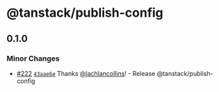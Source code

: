 # @tanstack/publish-config

## 0.1.0

### Minor Changes

- [#222](https://github.com/TanStack/config/pull/222) [`43aae6e`](https://github.com/TanStack/config/commit/43aae6efe2642634e1ce1867b80b15a8cc829ac6) Thanks [@lachlancollins](https://github.com/lachlancollins)! - Release @tanstack/publish-config
